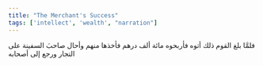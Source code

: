 ```yaml
---
title: "The Merchant's Success"
tags: ['intellect', 'wealth', "narration"]
---
```


 فلمَّا بلغ القوم ذلك أتوه فأربحوه مائة ألف درهم فأخذها منهم وأحال صاحبَ السفينة على التجار ورجع إلى أصحابه
